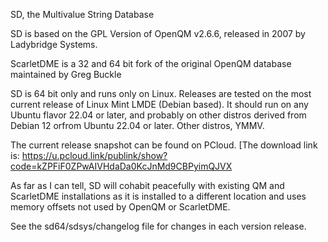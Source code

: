 SD, the Multivalue String Database

SD is based on the GPL Version of OpenQM v2.6.6, released in 2007 by Ladybridge Systems.

ScarletDME is a 32 and 64 bit fork of the original OpenQM database maintained by Greg Buckle

SD is 64 bit only and runs only on Linux.  Releases are tested on the most current release
of Linux Mint LMDE (Debian based).  It should run on any Ubuntu flavor 22.04 or later, and 
probably on other distros derived from Debian 12 orfrom Ubuntu 22.04 or later. Other distros, YMMV.

The current release snapshot can be found on PCloud.
[The download link is: https://u.pcloud.link/publink/show?code=kZPFiF0ZPwAIVHdaDa0KcJnMd9CBPyimQJVX

As far as I can tell, SD will cohabit peacefully with existing QM and ScarletDME installations as
it is installed to a different location and uses memory offsets not used by OpenQM or ScarletDME.

See the sd64/sdsys/changelog file for changes in each version release.
